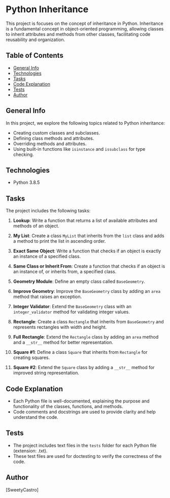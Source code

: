 # Python Inheritance

This project is focuses on the concept of inheritance in Python. Inheritance is a fundamental concept in object-oriented programming, allowing classes to inherit attributes and methods from other classes, facilitating code reusability and organization.

## Table of Contents

- [General Info](#general-info)
- [Technologies](#technologies)
- [Tasks](#tasks)
- [Code Explanation](#code-explanation)
- [Tests](#tests)
- [Author](#author)

## General Info

In this project, we explore the following topics related to Python inheritance:

- Creating custom classes and subclasses.
- Defining class methods and attributes.
- Overriding methods and attributes.
- Using built-in functions like `isinstance` and `issubclass` for type checking.

## Technologies

- Python 3.8.5

## Tasks

The project includes the following tasks:

1. **Lookup**: Write a function that returns a list of available attributes and methods of an object.

2. **My List**: Create a class `MyList` that inherits from the `list` class and adds a method to print the list in ascending order.

3. **Exact Same Object**: Write a function that checks if an object is exactly an instance of a specified class.

4. **Same Class or Inherit From**: Create a function that checks if an object is an instance of, or inherits from, a specified class.

5. **Geometry Module**: Define an empty class called `BaseGeometry`.

6. **Improve Geometry**: Improve the `BaseGeometry` class by adding an `area` method that raises an exception.

7. **Integer Validator**: Extend the `BaseGeometry` class with an `integer_validator` method for validating integer values.

8. **Rectangle**: Create a class `Rectangle` that inherits from `BaseGeometry` and represents rectangles with width and height.

9. **Full Rectangle**: Extend the `Rectangle` class by adding an `area` method and a `__str__` method for better representation.

10. **Square #1**: Define a class `Square` that inherits from `Rectangle` for creating squares.

11. **Square #2**: Extend the `Square` class by adding a `__str__` method for improved string representation.

## Code Explanation

- Each Python file is well-documented, explaining the purpose and functionality of the classes, functions, and methods.
- Code comments and docstrings are used to provide clarity and help understand the code.

## Tests

- The project includes text files in the `tests` folder for each Python file (extension: .txt).
- These test files are used for doctesting to verify the correctness of the code.

## Author

[SweetyCastro]

